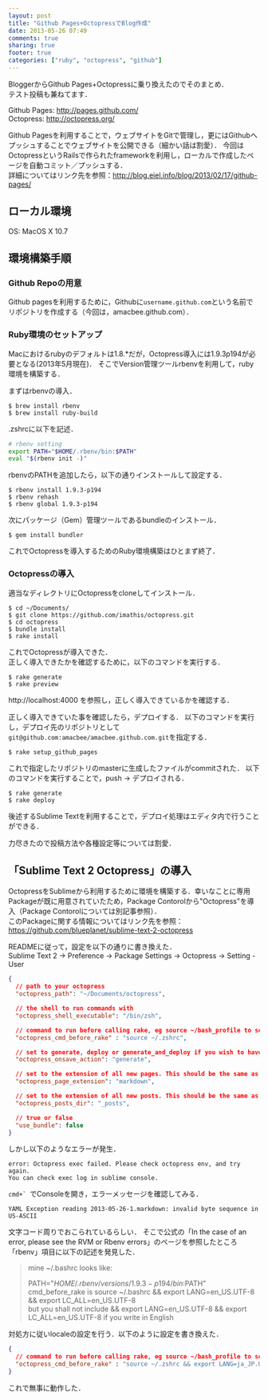 ```yaml
---
layout: post
title: "Github Pages+OctopressでBlog作成"
date: 2013-05-26 07:49
comments: true
sharing: true
footer: true
categories: ["ruby", "octopress", "github"]
---
```


BloggerからGithub Pages+Octopressに乗り換えたのでそのまとめ．  <br/>
テスト投稿も兼ねてます．

Github Pages: http://pages.github.com/  <br/>
Octopress: http://octopress.org/

<!-- more -->

Github Pagesを利用することで，ウェブサイトをGitで管理し，更にはGithubへプッシュすることでウェブサイトを公開できる（細かい話は割愛）．
今回はOctopressというRailsで作られたframeworkを利用し，ローカルで作成したページを自動コミット／プッシュする．  <br/>
詳細についてはリンク先を参照：http://blog.eiel.info/blog/2013/02/17/github-pages/

## ローカル環境
OS: MacOS X 10.7

## 環境構築手順
### Github Repoの用意
Github pagesを利用するために，Githubに`username.github.com`という名前でリポジトリを作成する（今回は，amacbee.github.com）．

### Ruby環境のセットアップ
Macにおけるrubyのデフォルトは1.8.*だが，Octopress導入には1.9.3p194が必要となる(2013年5月現在)．
そこでVersion管理ツールrbenvを利用して，ruby環境を構築する．

まずはrbenvの導入．

```text
$ brew install rbenv
$ brew install ruby-build
```

.zshrcに以下を記述．

```sh
# rbenv setting
export PATH="$HOME/.rbenv/bin:$PATH"
eval "$(rbenv init -)"
```

rbenvのPATHを追加したら，以下の通りインストールして設定する．

```text
$ rbenv install 1.9.3-p194
$ rbenv rehash
$ rbenv global 1.9.3-p194
```

次にパッケージ（Gem）管理ツールであるbundleのインストール．

```
$ gem install bundler
```

これでOctopressを導入するためのRuby環境構築はひとまず終了．


### Octopressの導入
適当なディレクトリにOctopressをcloneしてインストール．

```
$ cd ~/Documents/
$ git clone https://github.com/imathis/octopress.git
$ cd octopress
$ bundle install
$ rake install
```

これでOctopressが導入できた．  <br/>
正しく導入できたかを確認するために，以下のコマンドを実行する．

```
$ rake generate
$ rake preview
```

http://localhost:4000 を参照し，正しく導入できているかを確認する．

正しく導入できていた事を確認したら，デプロイする．
以下のコマンドを実行し，デプロイ先のリポジトリとして`git@github.com:amacbee/amacbee.github.com.git`を指定する．

```
$ rake setup_github_pages
```

これで指定したリポジトリのmasterに生成したファイルがcommitされた．
以下のコマンドを実行することで，push → デプロイされる．

```
$ rake generate
$ rake deploy
```

後述するSublime Textを利用することで，デプロイ処理はエディタ内で行うことができる．

力尽きたので投稿方法や各種設定等については割愛．

## 「Sublime Text 2 Octopress」の導入
OctopressをSublimeから利用するために環境を構築する．幸いなことに専用Packageが既に用意されていたため，Package Contorolから"Octopress"を導入（Package Contorolについては別記事参照）．  <br/>
このPackageに関する情報についてはリンク先を参照：https://github.com/blueplanet/sublime-text-2-octopress

READMEに従って，設定を以下の通りに書き換えた．  <br/>
Sublime Text 2 -> Preference -> Package Settings -> Octopress -> Setting - User


```json
{
  // path to your octopress
  "octopress_path": "~/Documents/octopress",

  // the shell to run commands with
  "octopress_shell_executable": "/bin/zsh",

  // command to run before calling rake, eg source ~/bash_profile to set up your local environment inc paths to ruby, rake etc.
  "octopress_cmd_before_rake" : "source ~/.zshrc",

  // set to generate, deploy or generate_and_deploy if you wish to have your changes generated into the /public folder and/or deployed upon file save
  "octopress_onsave_action": "generate",

  // set to the extension of all new pages. This should be the same as in your Rakefile setting for new_page_ext
  "octopress_page_extension": "markdown",

  // set to the extension of all new posts. This should be the same as in your Rakefile setting for posts_dir
  "octopress_posts_dir": "_posts",

  // true or false
  "use_bundle": false
}

```

しかし以下のようなエラーが発生．

```text
error: Octopress exec failed. Please check octopress env, and try again.
You can check exec log in sublime console.
```

``cmd+` ``でConsoleを開き，エラーメッセージを確認してみる．

```
YAML Exception reading 2013-05-26-1.markdown: invalid byte sequence in US-ASCII
```

文字コード周りでおこられているらしい．
そこで公式の「In the case of an error, please see the RVM or Rbenv errors」のページを参照したところ「rbenv」項目に以下の記述を発見した．

> mine ~/.bashrc looks like:
>
> PATH="$HOME/.rbenv/versions/1.9.3-p194/bin:$PATH"  <br/>
> cmd_before_rake is source ~/.bashrc && export LANG=en_US.UTF-8 && export LC_ALL=en_US.UTF-8  <br/>
> but you shall not include && export LANG=en_US.UTF-8 && export LC_ALL=en_US.UTF-8 if you write in English

対処方に従いlocaleの設定を行う．以下のように設定を書き換えた．

```json
{
  // command to run before calling rake, eg source ~/bash_profile to set up your local environment inc paths to ruby, rake etc.
  "octopress_cmd_before_rake" : "source ~/.zshrc && export LANG=ja_JP.UTF-8 && export LC_ALL=ja_JP.UTF-8",
}
```

これで無事に動作した．
